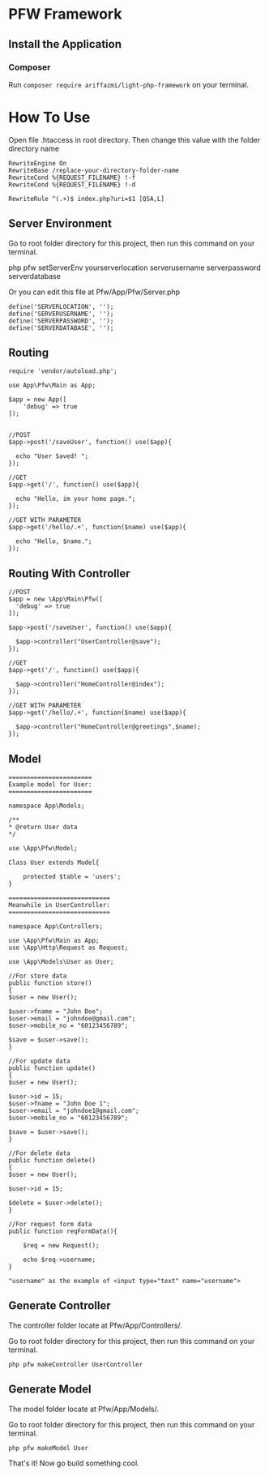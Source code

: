 # PFW Framework


## Install the Application

### Composer
Run `composer require ariffazmi/light-php-framework` on your terminal.





# How To Use

Open file .htaccess in root directory. Then change this value with the folder directory name

    RewriteEngine On
	RewriteBase /replace-your-directory-folder-name
	RewriteCond %{REQUEST_FILENAME} !-f
	RewriteCond %{REQUEST_FILENAME} !-d

	RewriteRule ^(.+)$ index.php?uri=$1 [QSA,L]
	

## Server Environment

Go to root folder directory for this project, then run this command on your terminal.

php pfw setServerEnv yourserverlocation serverusername serverpassword serverdatabase

Or you can edit this file at Pfw/App/Pfw/Server.php
    	
    define('SERVERLOCATION', '');
    define('SERVERUSERNAME', '');
    define('SERVERPASSWORD', '');
    define('SERVERDATABASE', '');
	
  
  
## Routing
    

    require 'vendor/autoload.php';

    use App\Pfw\Main as App;

    $app = new App([
        'debug' => true
    ]);


    //POST
    $app->post('/saveUser', function() use($app){
    
      echo "User Saved! ";
    });
  
    //GET
    $app->get('/', function() use($app){
    
      echo "Hello, im your home page.";
    });
  
    //GET WITH PARAMETER
    $app->get('/hello/.+', function($name) use($app){
    
      echo "Hello, $name.";
    });

## Routing With Controller
  
    //POST
    $app = new \App\Main\Pfw([
      'debug' => true
    ]);
  
    $app->post('/saveUser', function() use($app){
    
      $app->controller("UserController@save");
    });
  
    //GET
    $app->get('/', function() use($app){
    
      $app->controller("HomeController@index");
    });
  
    //GET WITH PARAMETER
    $app->get('/hello/.+', function($name) use($app){
    
      $app->controller("HomeController@greetings",$name);
    });

## Model
    
    =======================
    Example model for User:
    =======================

    namespace App\Models;
    
    /**
    * @return User data
    */

    use \App\Pfw\Model;
    
    Class User extends Model{
    
    	protected $table = 'users';
    }

    ============================
    Meanwhile in UserController:
    ============================

    namespace App\Controllers;

    use \App\Pfw\Main as App;
    use \App\Http\Request as Request;

    use \App\Models\User as User;
    
    //For store data
    public function store()
    {
	$user = new User();
	
	$user->fname = "John Doe";
	$user->email = "johndoe@gmail.com";
	$user->mobile_no = "60123456789";

	$save = $user->save();
    }
    
    //For update data
    public function update()
    {
	$user = new User();

	$user->id = 15;
	$user->fname = "John Doe 1";
	$user->email = "johndoe1@gmail.com";
	$user->mobile_no = "60123456789";

	$save = $user->save();
    }
    
    //For delete data
    public function delete()
    {
	$user = new User();

	$user->id = 15;

	$delete = $user->delete();
    }

    //For request form data
    public function reqFormData(){

        $req = new Request();
    
        echo $req->username;
    }
    
    "username" as the example of <input type="text" name="username">
  
## Generate Controller

The controller folder locate at Pfw/App/Controllers/.

Go to root folder directory for this project, then run this command on your terminal.

`php pfw makeController UserController`

## Generate Model

The model folder locate at Pfw/App/Models/.

Go to root folder directory for this project, then run this command on your terminal.

`php pfw makeModel User`

That's it! Now go build something cool.
